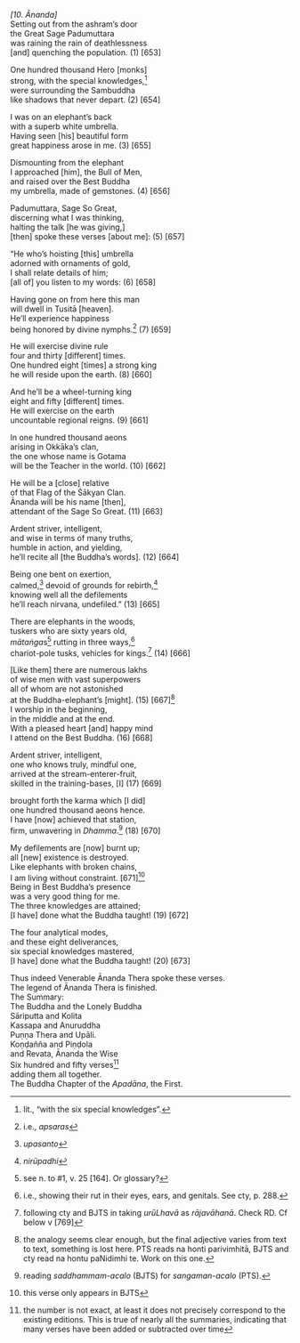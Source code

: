 *\[10. Ānanda\]*  
Setting out from the ashram’s door  
the Great Sage Padumuttara  
was raining the rain of deathlessness  
\[and\] quenching the population. (1) \[653\]

One hundred thousand Hero \[monks\]  
strong, with the special knowledges,[^1]  
were surrounding the Sambuddha  
like shadows that never depart. (2) \[654\]

I was on an elephant’s back  
with a superb white umbrella.  
Having seen \[his\] beautiful form  
great happiness arose in me. (3) \[655\]

Dismounting from the elephant  
I approached \[him\], the Bull of Men,  
and raised over the Best Buddha  
my umbrella, made of gemstones. (4) \[656\]

Padumuttara, Sage So Great,  
discerning what I was thinking,  
halting the talk \[he was giving,\]  
\[then\] spoke these verses \[about me\]: (5) \[657\]

“He who’s hoisting \[this\] umbrella  
adorned with ornaments of gold,  
I shall relate details of him;  
\[all of\] you listen to my words: (6) \[658\]

Having gone on from here this man  
will dwell in Tusitā \[heaven\].  
He’ll experience happiness  
being honored by divine nymphs.[^2] (7) \[659\]

He will exercise divine rule  
four and thirty \[different\] times.  
One hundred eight \[times\] a strong king  
he will reside upon the earth. (8) \[660\]

And he’ll be a wheel-turning king  
eight and fifty \[different\] times.  
He will exercise on the earth  
uncountable regional reigns. (9) \[661\]

In one hundred thousand aeons  
arising in Okkāka’s clan,  
the one whose name is Gotama  
will be the Teacher in the world. (10) \[662\]

He will be a \[close\] relative  
of that Flag of the Śākyan Clan.  
Ānanda will be his name \[then\],  
attendant of the Sage So Great. (11) \[663\]

Ardent striver, intelligent,  
and wise in terms of many truths,  
humble in action, and yielding,  
he’ll recite all \[the Buddha’s words\]. (12) \[664\]

Being one bent on exertion,  
calmed,[^3] devoid of grounds for rebirth,[^4]  
knowing well all the defilements  
he’ll reach nirvana, undefiled.” (13) \[665\]

There are elephants in the woods,  
tuskers who are sixty years old,  
*mātaṅga*s[^5] rutting in three ways,[^6]  
chariot-pole tusks, vehicles for kings.[^7] (14) \[666\]

\[Like them\] there are numerous lakhs  
of wise men with vast superpowers  
all of whom are not astonished  
at the Buddha-elephant’s \[might\]. (15) \[667\][^8]  
I worship in the beginning,  
in the middle and at the end.  
With a pleased heart \[and\] happy mind  
I attend on the Best Buddha. (16) \[668\]

Ardent striver, intelligent,  
one who knows truly, mindful one,  
arrived at the stream-enterer-fruit,  
skilled in the training-bases, \[I\] (17) \[669\]

brought forth the karma which \[I did\]  
one hundred thousand aeons hence.  
I have \[now\] achieved that station,  
firm, unwavering in *Dhamma*.[^9] (18) \[670\]

My defilements are \[now\] burnt up;  
all \[new\] existence is destroyed.  
Like elephants with broken chains,  
I am living without constraint. \[671\][^10]  
Being in Best Buddha’s presence  
was a very good thing for me.  
The three knowledges are attained;  
\[I have\] done what the Buddha taught! (19) \[672\]

The four analytical modes,  
and these eight deliverances,  
six special knowledges mastered,  
\[I have\] done what the Buddha taught! (20) \[673\]

Thus indeed Venerable Ānanda Thera spoke these verses.  
The legend of Ānanda Thera is finished.  
The Summary:  
The Buddha and the Lonely Buddha  
Sāriputta and Kolita  
Kassapa and Anuruddha  
Puṇṇa Thera and Upāli.  
Koṇḍañña and Piṇḍola  
and Revata, Ānanda the Wise  
Six hundred and fifty verses[^11]  
adding them all together.  
The Buddha Chapter of the *Apadāna*, the First.  
[^1]: lit., “with the six special knowledges”.  
[^2]: i.e., *apsaras*  
[^3]: *upasanto*  
[^4]: *nirūpadhi*  
[^5]: see n. to \#1, v. 25 \[164\]. Or glossary?  
[^6]: i.e., showing their rut in their eyes, ears, and genitals. See
    cty, p. 288.  
[^7]: following cty and BJTS in taking *urūLhavā* as *rājavāhanā*. Check
    RD. Cf below v \[769\]

[^8]: the analogy seems clear enough, but the final adjective varies
    from text to text, something is lost here. PTS reads na honti
    parivimhitā, BJTS and cty read na hontu paNidimhi te. Work on this
    one.  
[^9]: reading *saddhammam-acalo* (BJTS) for *sangaman-acalo* (PTS).  
[^10]: this verse only appears in BJTS  
[^11]: the number is not exact, at least it does not precisely
    correspond to the existing editions. This is true of nearly all the
    summaries, indicating that many verses have been added or subtracted
    over time
